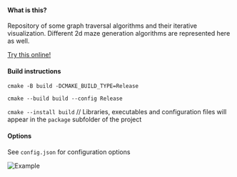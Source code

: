 #### What is this?

Repository of some graph traversal algorithms and their iterative visualization. Different 2d maze generation algorithms are represented here as well.

[Try this online!](https://unrealf1.github.io/other/mazes/mazes.html)

#### Build instructions

`cmake -B build -DCMAKE_BUILD_TYPE=Release`

`cmake --build build --config Release`

`cmake --install build` // Libraries, executables and configuration files will appear in the `package` subfolder of the project


#### Options

See `config.json` for configuration options

![Example](maze_traversal.GIF)
